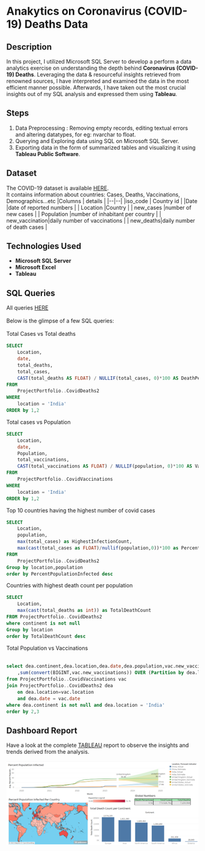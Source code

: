 <h1>Anakytics on Coronavirus (COVID-19) Deaths Data</h1>

<h2>Description</h2>
In this project, I utilized Microsoft SQL Server to develop a perform a data analytics exercise on understanding the depth behind <b>Coronavirus (COVID-19) Deaths</b>. Leveraging the data & resourceful insights retrieved from renowned sources, I have interpreted and examined the data in the most efficient manner possible. Afterwards, I have taken out the most crucial insights out of my SQL analysis and expressed them using <b>Tableau</b>.
</br>

## Steps
 1. Data Preprocessing : Removing empty records, editing textual errors and altering datatypes, for eg: nvarchar to float.
 2. Querying and Exploring data using SQL on Microsoft SQL Server.
 3. Exporting data in the form of summarized tables and visualizing it using <b>Tableau Public Software</b>.

## Dataset 
The COVID-19 dataset is available [HERE](https://ourworldindata.org/covid-deaths).</br>It contains information about countries: Cases, Deaths, Vaccinations,  Demographics...etc 
|Columns  | details  |
|--|--|
|iso_code  | Country id  |
|Date |date of reported numbers |
| Location |Country  |
| new_cases |number of new cases  |
| Population |number of inhabitant per country    |
| new_vaccination|daily number of vaccinations   |
| new_deaths|daily number of death cases  |

<h2>Technologies Used</h2>

- <b>Microsoft SQL Server</b> 
- <b>Microsoft Excel</b>
- <b>Tableau</b>

## SQL Queries 
All queries [HERE](https://github.com/KAnurag27/COVID-PortfolioProject/blob/main/COVID%20Portfolio%20Project.sql)<br></br>
Below is the glimpse of a few SQL queries: 
<br></br>Total Cases vs Total deaths
```sql
SELECT 
    Location, 
    date, 
    total_deaths, 
    total_cases,
    CAST(total_deaths AS FLOAT) / NULLIF(total_cases, 0)*100 AS DeathPercentage
FROM 
    ProjectPortfolio..CovidDeaths2
WHERE 
    location = 'India'
ORDER by 1,2
```
Total cases vs Population
```sql
SELECT 
    Location, 
    date, 
    Population,
	total_vaccinations,
	CAST(total_vaccinations AS FLOAT) / NULLIF(population, 0)*100 AS VaccinationPercentage
FROM 
    ProjectPortfolio..CovidVaccinations
WHERE 
    location = 'India'
ORDER by 1,2

```

Top 10 countries having the highest number of covid cases

```sql
SELECT 
    Location, 
	population,
	max(total_cases) as HighestInfectionCount,
	max(cast(total_cases as FLOAT)/nullif(population,0))*100 as PercentPopulationInfected
FROM 
    ProjectPortfolio..CovidDeaths2
Group by location,population
order by PercentPopulationInfected desc

```
Countries with highest death count per population 
```sql
SELECT 
    Location, 
	max(cast(total_deaths as int)) as TotalDeathCount
FROM ProjectPortfolio..CovidDeaths2   
where continent is not null
Group by location
order by TotalDeathCount desc
```
Total Population vs Vaccinations

```sql

select dea.continent,dea.location,dea.date,dea.population,vac.new_vaccinations
	,sum(convert(BIGINT,vac.new_vaccinations)) OVER (Partition by dea.location order by dea.location,dea.date) as RollingPeopleVaccinated
from ProjectPortfolio..CovidVaccinations vac
join ProjectPortfolio..CovidDeaths2 dea
	on dea.location=vac.location
	and dea.date = vac.date
where dea.continent is not null and dea.location = 'India'
order by 2,3
```
## Dashboard Report 
Have a look at the complete [TABLEAU](https://public.tableau.com/views/CovidDashboard_16905681686080/Dashboard1?:language=en-US&:display_count=n&:origin=viz_share_link) report to observe the insights and trends derived from the analysis.
<br></br>![Dashboard](https://github.com/KAnurag27/COVID-PortfolioProject/blob/main/Tableau%20Dashboard%20-%20COVID%20Project.png)

